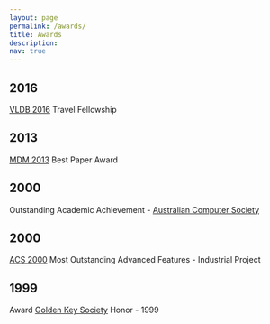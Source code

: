 ```yaml
---
layout: page
permalink: /awards/
title: Awards
description:
nav: true
---
```

<style>
@media screen and (max-width: 575px) {
  .y{
     margin-bottom: 2rem;
  }
}
</style>

<meta name="description" content="Travel Fellowship, Best Paper Award, Outstanding Academic Achivement, Golden Key Society" />




<div class="publications">
	<div class="y"><h2 class="year">2016</h2></div>
	<div class="row">
  		<div class="col-sm-8">
      			<div class="title"><a href="https://www.vldb.org/">VLDB 2016</a> Travel Fellowship</div>
  		</div>
	</div>
	<div class="y"><h2 class="year">2013</h2></div>
	<div class="row">
  		<div class="col-sm-8">
      			<div class="title"><a href="http://mdmconferences.org/" target="_blank">MDM 2013</a> Best Paper Award</div>
  		</div>
	</div>
	<div class="y"><h2 class="year">2000</h2></div>
	<div class="row">
  		<div class="col-sm-8">
      			<div class="title">Outstanding Academic Achievement - <a href="https://www.acs.org.au/" target="_blank">Australian Computer Society</a></div>
  		</div>
	</div>
	<div class="y"><h2 class="year">2000</h2></div>
	<div class="row">
  		<div class="col-sm-8">
      			<div class="title"><a href="https://www.acs.org.au/" target="_blank">ACS 2000</a> Most Outstanding Advanced Features - Industrial Project</div>
  		</div>
	</div>
	<div class="y"><h2 class="year">1999</h2></div>
	<div class="row">
  		<div class="col-sm-8">
      			<div class="title">Award <a href="https://www.goldenkey.org/" target="_blank">Golden Key Society</a> Honor - 1999</div>
  		</div>
	</div>
</div>